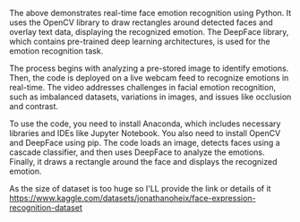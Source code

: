 The above demonstrates real-time face emotion recognition using Python. It uses the OpenCV library to draw rectangles around detected faces and overlay text data, displaying the recognized emotion. The DeepFace library, which contains pre-trained deep learning architectures, is used for the emotion recognition task.

The process begins with analyzing a pre-stored image to identify emotions. Then, the code is deployed on a live webcam feed to recognize emotions in real-time. The video addresses challenges in facial emotion recognition, such as imbalanced datasets, variations in images, and issues like occlusion and contrast.

To use the code, you need to install Anaconda, which includes necessary libraries and IDEs like Jupyter Notebook. You also need to install OpenCV and DeepFace using pip. The code loads an image, detects faces using a cascade classifier, and then uses DeepFace to analyze the emotions. Finally, it draws a rectangle around the face and displays the recognized emotion.

As the size of dataset is too huge so I'LL provide the link or details of it 
https://www.kaggle.com/datasets/jonathanoheix/face-expression-recognition-dataset
